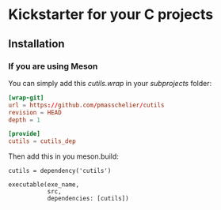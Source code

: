 # Kickstarter for your C projects

## Installation

### If you are using Meson

You can simply add this _cutils.wrap_ in your _subprojects_ folder:
```toml
[wrap-git]
url = https://github.com/pmasschelier/cutils
revision = HEAD
depth = 1

[provide]
cutils = cutils_dep
```

Then add this in you meson.build:

```
cutils = dependency('cutils')

executable(exe_name,
           src,
           dependencies: [cutils])
```
